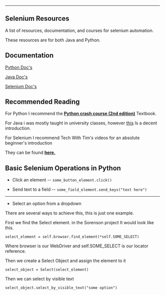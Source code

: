 ------------------------------------------------------------------------------------------
## Selenium Resources

A list of resources, documentation, and courses for selenium automation.

These resources are for both Java and Python.

## Documentation

[Python Doc's](https://www.python.org/doc/)

[Java Doc's](https://docs.oracle.com/en/java/)

[Selenium Doc's](https://www.selenium.dev/documentation/)


## Recommended Reading 

For Python I recommend the [**Python crash course (2nd edition)**](https://www.amazon.com/Python-Crash-Course-2nd-Edition/dp/1593279280/ref=sr_1_1?crid=2O2DHEM0XKEY5&keywords=python+crash+course&qid=1647877891&sprefix=python+crash+course%2Caps%2C132&sr=8-1) Textbook.

For Java i was mostly taught in university classes, however [this](https://www.w3schools.com/java/java_intro.asp) Is a decent introduction.

For Selenium I recommend Tech With Tim's videos for an absolute beginner's introduction

They can be found [**here.**](https://www.youtube.com/playlist?list=PLzMcBGfZo4-n40rB1XaJ0ak1bemvlqumQ)

## Basic Selenium Operations in Python

- Click an element -- `some_button_element.click()`

- Send text to a field -- `some_field_element.send_keys("text here")`

--------------------------------------------------------------------------------------------------
- Select an option from a dropdown

There are several ways to achieve this, this is just one example.

First we find the Select element. in the Sorenson project It would look like this.

`select_element = self.browser.find_element(*self.SOME_SELECT)`

Where browser is our WebDriver and self.SOME_SELECT is our locator reference.

Then we create a Select Object and assign the element to it

`select_object = Select(select_element)`

Then we can select by visible text

`select_object.select_by_visible_text("some option")`





